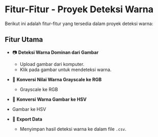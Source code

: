 # Fitur-Fitur - Proyek Deteksi Warna

Berikut ini adalah fitur-fitur yang tersedia dalam proyek deteksi warna:

## Fitur Utama

- 📷 **Deteksi Warna Dominan dari Gambar**
  - Upload gambar dari komputer.
  - Klik pada gambar untuk mendeteksi warna.

- 🎨 **Konversi Nilai Warna Grayscale ke RGB**
  - Grayscale ke RGB

 - 🎨 **Konversi Warna Gambar ke HSV**
  -  Gambar ke HSV
 
- 📄 **Export Data**
  - Menyimpan hasil deteksi warna ke dalam file `.csv`.

